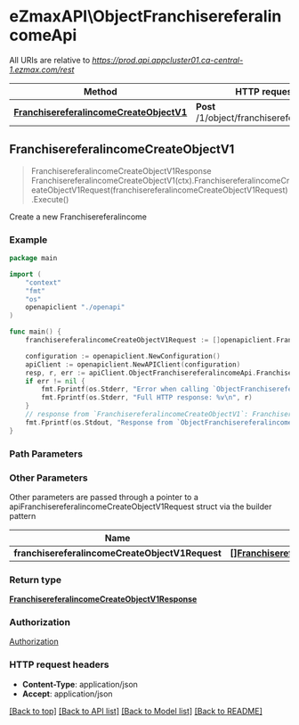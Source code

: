 # eZmaxAPI\ObjectFranchisereferalincomeApi

All URIs are relative to *https://prod.api.appcluster01.ca-central-1.ezmax.com/rest*

Method | HTTP request | Description
------------- | ------------- | -------------
[**FranchisereferalincomeCreateObjectV1**](ObjectFranchisereferalincomeApi.md#FranchisereferalincomeCreateObjectV1) | **Post** /1/object/franchisereferalincome | Create a new Franchisereferalincome



## FranchisereferalincomeCreateObjectV1

> FranchisereferalincomeCreateObjectV1Response FranchisereferalincomeCreateObjectV1(ctx).FranchisereferalincomeCreateObjectV1Request(franchisereferalincomeCreateObjectV1Request).Execute()

Create a new Franchisereferalincome



### Example

```go
package main

import (
    "context"
    "fmt"
    "os"
    openapiclient "./openapi"
)

func main() {
    franchisereferalincomeCreateObjectV1Request := []openapiclient.FranchisereferalincomeCreateObjectV1Request{*openapiclient.NewFranchisereferalincomeCreateObjectV1Request()} // []FranchisereferalincomeCreateObjectV1Request | 

    configuration := openapiclient.NewConfiguration()
    apiClient := openapiclient.NewAPIClient(configuration)
    resp, r, err := apiClient.ObjectFranchisereferalincomeApi.FranchisereferalincomeCreateObjectV1(context.Background()).FranchisereferalincomeCreateObjectV1Request(franchisereferalincomeCreateObjectV1Request).Execute()
    if err != nil {
        fmt.Fprintf(os.Stderr, "Error when calling `ObjectFranchisereferalincomeApi.FranchisereferalincomeCreateObjectV1``: %v\n", err)
        fmt.Fprintf(os.Stderr, "Full HTTP response: %v\n", r)
    }
    // response from `FranchisereferalincomeCreateObjectV1`: FranchisereferalincomeCreateObjectV1Response
    fmt.Fprintf(os.Stdout, "Response from `ObjectFranchisereferalincomeApi.FranchisereferalincomeCreateObjectV1`: %v\n", resp)
}
```

### Path Parameters



### Other Parameters

Other parameters are passed through a pointer to a apiFranchisereferalincomeCreateObjectV1Request struct via the builder pattern


Name | Type | Description  | Notes
------------- | ------------- | ------------- | -------------
 **franchisereferalincomeCreateObjectV1Request** | [**[]FranchisereferalincomeCreateObjectV1Request**](FranchisereferalincomeCreateObjectV1Request.md) |  | 

### Return type

[**FranchisereferalincomeCreateObjectV1Response**](FranchisereferalincomeCreateObjectV1Response.md)

### Authorization

[Authorization](../README.md#Authorization)

### HTTP request headers

- **Content-Type**: application/json
- **Accept**: application/json

[[Back to top]](#) [[Back to API list]](../README.md#documentation-for-api-endpoints)
[[Back to Model list]](../README.md#documentation-for-models)
[[Back to README]](../README.md)

